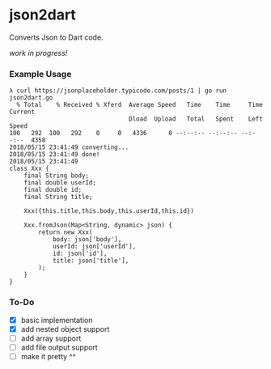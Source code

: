 # json2dart

Converts Json to Dart code.

_work in progress!_

### Example Usage

```
λ curl https://jsonplaceholder.typicode.com/posts/1 | go run json2dart.go
  % Total    % Received % Xferd  Average Speed   Time    Time     Time  Current
                                 Dload  Upload   Total   Spent    Left  Speed
100   292  100   292    0     0   4336      0 --:--:-- --:--:-- --:--:--  4358
2018/05/15 23:41:49 converting...
2018/05/15 23:41:49 done!
2018/05/15 23:41:49
class Xxx {
	final String body;
	final double userId;
	final double id;
	final String title;

	Xxx({this.title,this.body,this.userId,this.id})

	Xxx.fromJson(Map<String, dynamic> json) {
		return new Xxx(
			body: json['body'],
			userId: json['userId'],
			id: json['id'],
			title: json['title'],
		);
	}
}
```

### To-Do
- [x] basic implementation
- [x] add nested object support
- [ ] add array support
- [ ] add file output support
- [ ] make it pretty ^^